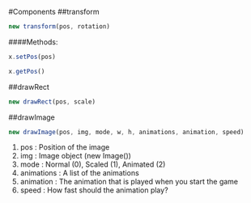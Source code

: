 #Components
##transform

```javascript
new transform(pos, rotation)
```

####Methods:

```javascript
x.setPos(pos)
```

```javascript
x.getPos()
```

##drawRect

```javascript
new drawRect(pos, scale)
```

##drawImage

```javascript
new drawImage(pos, img, mode, w, h, animations, animation, speed)
```

1. pos : Position of the image
2. img : Image object (new Image())
3. mode : Normal (0), Scaled (1), Animated (2)
4. animations : A list of the animations
5. animation : The animation that is played when you start the game
6. speed : How fast should the animation play?
